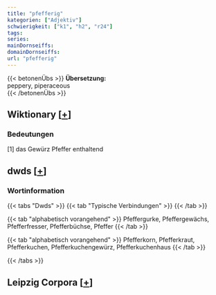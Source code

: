 ```yaml
---
title: "pfefferig"
kategorien: ["Adjektiv"]
schwierigkeit: ["k1", "h2", "r24"]
tags:
series:
mainDornseiffs:
domainDornseiffs:
url: "pfefferig"
---
```


{{< betonenÜbs >}}
**Übersetzung:**  
peppery, piperaceous  
{{< /betonenÜbs >}}

## Wiktionary [[+](https://de.wiktionary.org/wiki/pfefferig)]

### Bedeutungen
[1] das Gewürz Pfeffer enthaltend  



## dwds [[+](https://www.dwds.de/wb/pfefferig)]

### Wortinformation
{{< tabs "Dwds" >}}
{{< tab "Typische Verbindungen" >}}
{{< /tab >}}

{{< tab "alphabetisch vorangehend" >}}
Pfeffergurke, Pfeffergewächs, Pfefferfresser, Pfefferbüchse, Pfeffer
{{< /tab >}}

{{< tab "alphabetisch vorangehend" >}}
Pfefferkorn, Pfefferkraut, Pfefferkuchen, Pfefferkuchengewürz, Pfefferkuchenhaus
{{< /tab >}}

{{< /tabs >}}

## Leipzig Corpora [[+](https://corpora.uni-leipzig.de/en/res?word=pfefferig&corpusId=deu_newscrawl-public_2018)]

